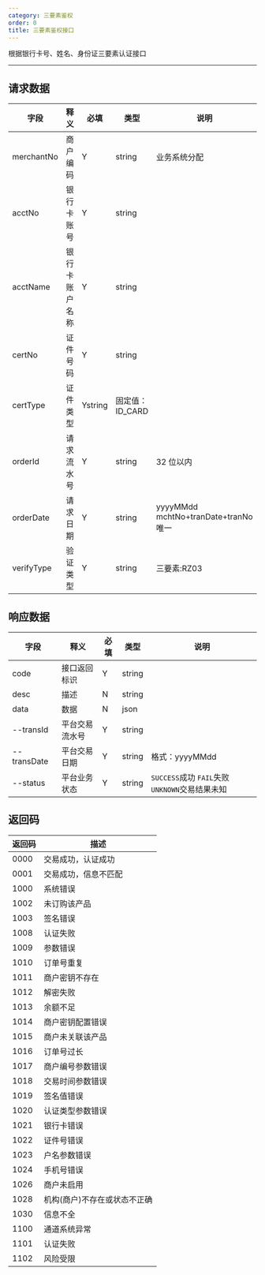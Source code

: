 ```yaml
---
category: 三要素鉴权
order: 0
title: 三要素鉴权接口
---
```


根据银行卡号、姓名、身份证三要素认证接口

---

## 请求数据

| 字段       | 释义           | 必填    | 类型            | 说明                                 |
| ---------- | -------------- | ------- | --------------- | ------------------------------------ |
| merchantNo | 商户编码       | Y       | string          | 业务系统分配                         |
| acctNo     | 银行卡账号     | Y       | string          |
| acctName   | 银行卡账户名称 | Y       | string          |
| certNo     | 证件号码       | Y       | string          |                                      |
| certType   | 证件类型       | Ystring | 固定值：ID_CARD |
| orderId    | 请求流水号     | Y       | string          | 32 位以内                            |
| orderDate  | 请求日期       | Y       | string          | yyyyMMdd mchtNo+tranDate+tranNo 唯一 |
| verifyType | 验证类型       | Y       | string          | 三要素:RZ03                          |

## 响应数据

| 字段        | 释义           | 必填 | 类型   | 说明                                           |
| ----------- | -------------- | ---- | ------ | ---------------------------------------------- |
| code        | 接口返回标识   | Y    | string |                                                |
| desc        | 描述           | N    | string |                                                |
| data        | 数据           | N    | json   |                                                |
| --transId   | 平台交易流水号 | Y    | string |                                                |
| --transDate | 平台交易日期   | Y    | string | 格式：yyyyMMdd                                 |
| --status    | 平台业务状态   | Y    | string | `SUCCESS`成功 `FAIL`失败 `UNKNOWN`交易结果未知 |

## 返回码

| 返回码 | 描述                         |
| ------ | ---------------------------- |
| 0000   | 交易成功，认证成功           |
| 0001   | 交易成功，信息不匹配         |
| 1000   | 系统错误                     |
| 1002   | 未订购该产品                 |
| 1003   | 签名错误                     |
| 1008   | 认证失败                     |
| 1009   | 参数错误                     |
| 1010   | 订单号重复                   |
| 1011   | 商户密钥不存在               |
| 1012   | 解密失败                     |
| 1013   | 余额不足                     |
| 1014   | 商户密钥配置错误             |
| 1015   | 商户未关联该产品             |
| 1016   | 订单号过长                   |
| 1017   | 商户编号参数错误             |
| 1018   | 交易时间参数错误             |
| 1019   | 签名值错误                   |
| 1020   | 认证类型参数错误             |
| 1021   | 银行卡错误                   |
| 1022   | 证件号错误                   |
| 1023   | 户名参数错误                 |
| 1024   | 手机号错误                   |
| 1026   | 商户未启用                   |
| 1028   | 机构(商户)不存在或状态不正确 |
| 1030   | 信息不全                     |
| 1100   | 通道系统异常                 |
| 1101   | 认证失败                     |
| 1102   | 风险受限                     |
